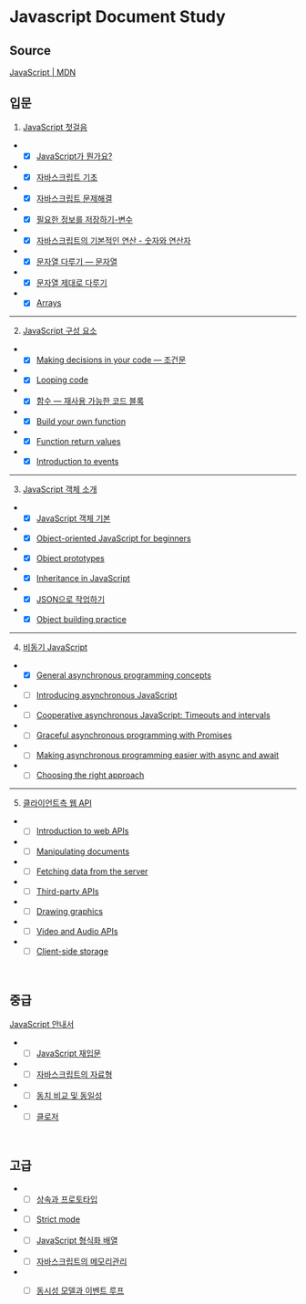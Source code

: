 # Javascript Document Study

## Source

[JavaScript | MDN ](https://developer.mozilla.org/ko/docs/Web/JavaScript)

## 입문

 1.  [JavaScript 첫걸음](https://developer.mozilla.org/ko/docs/Learn/JavaScript/First_steps)

  - - [X] [JavaScript가 뭔가요?](https://developer.mozilla.org/ko/docs/Learn/JavaScript/First_steps/What_is_JavaScript)
  - - [X] [자바스크립트 기초](https://developer.mozilla.org/ko/docs/Learn/JavaScript/First_steps/A_first_splash)
  - - [X] [자바스크립트 문제해결](https://developer.mozilla.org/ko/docs/Learn/JavaScript/First_steps/What_went_wrong)
  - - [X] [필요한 정보를 저장하기-변수](https://developer.mozilla.org/ko/docs/Learn/JavaScript/First_steps/Variables)
  - - [X] [자바스크립트의 기본적인 연산 - 숫자와 연산자](https://developer.mozilla.org/ko/docs/Learn/JavaScript/First_steps/Math)
  - - [X] [문자열 다루기 — 문자열](https://developer.mozilla.org/ko/docs/Learn/JavaScript/First_steps/Strings)
  - - [X] [문자열 제대로 다루기](https://developer.mozilla.org/ko/docs/Learn/JavaScript/First_steps/Useful_string_methods)
  - - [X] [Arrays](https://developer.mozilla.org/ko/docs/Learn/JavaScript/First_steps/Arrays)
<hr>

 2. [JavaScript 구성 요소](https://developer.mozilla.org/ko/docs/Learn/JavaScript/Building_blocks)

- - [X] [Making decisions in your code — 조건문](https://developer.mozilla.org/ko/docs/Learn/JavaScript/Building_blocks/%EC%A1%B0%EA%B1%B4%EB%AC%B8)
- - [X] [Looping code](https://developer.mozilla.org/ko/docs/Learn/JavaScript/First_steps/Arrays)
- - [X] [함수 — 재사용 가능한 코드 블록](https://developer.mozilla.org/ko/docs/Learn/JavaScript/Building_blocks/Functions)
- - [X] [Build your own function](https://developer.mozilla.org/ko/docs/Learn/JavaScript/Building_blocks/Build_your_own_function)
- - [X] [Function return values](https://developer.mozilla.org/ko/docs/Learn/JavaScript/Building_blocks/Return_values)
- - [X] [Introduction to events](https://developer.mozilla.org/ko/docs/Learn/JavaScript/Building_blocks/Events)

<hr>

 3. [JavaScript 객체 소개](https://developer.mozilla.org/ko/docs/Learn/JavaScript/Objects)

- - [X] [JavaScript 객체 기본](https://developer.mozilla.org/ko/docs/Learn/JavaScript/Objects/Basics)
- - [X] [Object-oriented JavaScript for beginners](https://developer.mozilla.org/ko/docs/Learn/JavaScript/Objects/Object-oriented_JS)
- - [X] [Object prototypes](https://developer.mozilla.org/ko/docs/Learn/JavaScript/Objects/Object_prototypes)
- - [X] [Inheritance in JavaScript](https://developer.mozilla.org/ko/docs/Learn/JavaScript/Objects/Inheritance)
- - [X] [JSON으로 작업하기](https://developer.mozilla.org/ko/docs/Learn/JavaScript/Objects/JSON)
- - [X] [Object building practice](https://developer.mozilla.org/ko/docs/Learn/JavaScript/Objects/Object_building_practice)

<hr>

4. [비동기 JavaScript](https://developer.mozilla.org/ko/docs/Learn/JavaScript/Asynchronous)

 - - [X] [General asynchronous programming concepts](https://developer.mozilla.org/en-US/docs/Learn/JavaScript/Asynchronous/Concepts)
 - - [ ] [Introducing asynchronous JavaScript](https://developer.mozilla.org/en-US/docs/Learn/JavaScript/Asynchronous/Introducing)
 - - [ ] [Cooperative asynchronous JavaScript: Timeouts and intervals](https://developer.mozilla.org/en-US/docs/Learn/JavaScript/Asynchronous/Timeouts_and_intervals)
 - - [ ] [Graceful asynchronous programming with Promises](https://developer.mozilla.org/en-US/docs/Learn/JavaScript/Asynchronous/Promises)
 - - [ ] [Making asynchronous programming easier with async and await](https://developer.mozilla.org/en-US/docs/Learn/JavaScript/Asynchronous/Async_await)
 - - [ ] [Choosing the right approach](https://developer.mozilla.org/en-US/docs/Learn/JavaScript/Asynchronous/Choosing_the_right_approach)

<hr>

5. [클라이언트측 웹 API](https://developer.mozilla.org/ko/docs/Learn/JavaScript/Client-side_web_APIs)

- - [ ] [Introduction to web APIs](https://developer.mozilla.org/en-US/docs/Learn/JavaScript/Client-side_web_APIs/Introduction)
- - [ ] [Manipulating documents](https://developer.mozilla.org/en-US/docs/Learn/JavaScript/Client-side_web_APIs/Manipulating_documents)
- - [ ] [Fetching data from the server](https://developer.mozilla.org/en-US/docs/Learn/JavaScript/Client-side_web_APIs/Fetching_data)
- - [ ] [Third-party APIs](https://developer.mozilla.org/en-US/docs/Learn/JavaScript/Client-side_web_APIs/Third_party_APIs)
- - [ ] [Drawing graphics](https://developer.mozilla.org/en-US/docs/Learn/JavaScript/Client-side_web_APIs/Drawing_graphics)
- - [ ] [Video and Audio APIs](https://developer.mozilla.org/en-US/docs/Learn/JavaScript/Client-side_web_APIs/Video_and_audio_APIs)
- - [ ] [Client-side storage](https://developer.mozilla.org/en-US/docs/Learn/JavaScript/Client-side_web_APIs/Client-side_storage)

<br>

## 중급

[JavaScript 안내서](https://developer.mozilla.org/ko/docs/Web/JavaScript/Guide)

- - [ ] [JavaScript 재입문](https://developer.mozilla.org/ko/docs/A_re-introduction_to_JavaScript)

- - [ ] [자바스크립트의 자료형](https://developer.mozilla.org/ko/docs/Web/JavaScript/Data_structures)

- - [ ] [동치 비교 및 동일성](https://developer.mozilla.org/ko/docs/Web/JavaScript/Equality_comparisons_and_sameness)

- - [ ] [클로저](https://developer.mozilla.org/ko/docs/Web/JavaScript/Guide/Closures)

<br>

## 고급

- - [ ] [상속과 프로토타입](https://developer.mozilla.org/ko/docs/Web/JavaScript/Guide/Inheritance_and_the_prototype_chain)

- - [ ] [Strict mode](https://developer.mozilla.org/ko/docs/Web/JavaScript/Reference/Strict_mode)

- - [ ] [JavaScript 형식화 배열](https://developer.mozilla.org/ko/docs/Web/JavaScript/Typed_arrays)

- - [ ] [자바스크립트의 메모리관리](https://developer.mozilla.org/ko/docs/Web/JavaScript/Memory_Management)

- - [ ] [동시성 모델과 이벤트 루프](https://developer.mozilla.org/ko/docs/Web/JavaScript/EventLoop)



